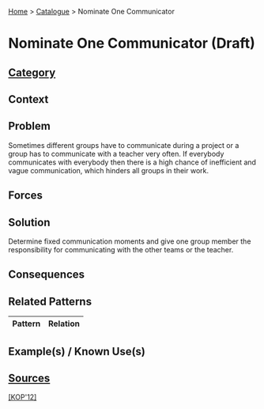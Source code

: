 [Home](../README.md) > [Catalogue](../Patterns_catalogue.md) > Nominate One Communicator

# Nominate One Communicator (Draft)

## [Category](categories/categories.md)

## Context

## Problem

Sometimes different groups have to communicate during a project or a group has to communicate with a teacher very often. If everybody communicates with everybody then there is a high chance of inefficient and vague communication, which hinders all groups in their work.

## Forces

## Solution

Determine fixed communication moments and give one group member the responsibility for communicating with the other teams or the teacher.

## Consequences

## Related Patterns

|Pattern|Relation|
|--|--|
 
## Example(s) / Known Use(s)

## [Sources](../References.md)

[[KOP'12]](publications/kop12/kop12.md)
